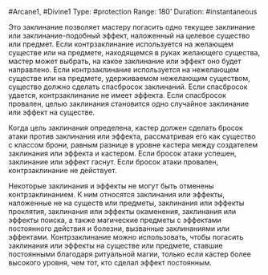 #Arcane1, #Divine1
Type: #protection
Range: 180’
Duration: #instantaneous

Это заклинание позволяет мастеру погасить одно текущее заклинание или заклинание-подобный эффект, наложенный на целевое существо или предмет. Если контрзаклинание используется на желающем существе или на предмете, находящемся в руках желающего существа, мастер может выбрать, на какое заклинание или эффект оно будет направлено. Если контрзаклинание используется на нежелающем существе или на предмете, удерживаемом нежелающим существом, существо должно сделать спасбросок заклинаний. Если спасбросок удается, контрзаклинание не имеет эффекта. Если спасбросок провален, целью заклинания становится одно случайное заклинание или эффект на существе.

Когда цель заклинания определена, кастер должен сделать бросок атаки против заклинания или эффекта, рассматривая его как существо с классом брони, равным разнице в уровне кастера между создателем заклинания или эффекта и кастером. Если бросок атаки успешен, заклинание или эффект гаснут. Если бросок атаки провален, контрзаклинание не действует.

Некоторые заклинания и эффекты не могут быть отменены контрзаклинанием. К ним относятся заклинания или эффекты, наложенные не на существ или предметы, заклинания или эффекты проклятия, заклинания или эффекты окаменения, заклинания или эффекты поиска, а также магические предметы с эффектами постоянного действия и болезни, вызванные заклинаниями или эффектами. Контрзаклинание можно использовать, чтобы погасить заклинания или эффекты на существе или предмете, ставшие постоянными благодаря ритуальной магии, только если кастер более высокого уровня, чем тот, кто сделал эффект постоянным.

